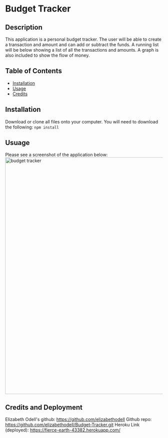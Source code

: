 # Budget Tracker 

## Description
This application is a personal budget tracker. The user will be able to create a transaction and amount and can add or subtract the funds. A running list will be below showing a list of all the transactions and amounts. A graph is also included to show the flow of money. 

## Table of Contents

* [Installation](#installation)
* [Usage](#usage)
* [Credits](#credits)

## Installation

Download or clone all files onto your computer. You will need to download the following: `npm install`

## Usuage

Please see a screenshot of the application below:
<img width="755" alt="budget tracker" src="https://user-images.githubusercontent.com/89113028/149629308-464ef524-7a4f-493b-a634-0f840e49f8ef.png">

## Credits and Deployment

Elizabeth Odell's github: https://github.com/elizabethodell
Github repo: https://github.com/elizabethodell/Budget-Tracker.git
Heroku Link (deployed): https://fierce-earth-43382.herokuapp.com/
